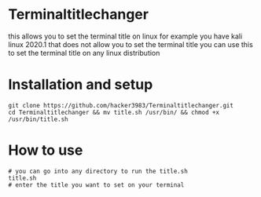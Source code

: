 # Terminaltitlechanger
this allows you to set the terminal title on linux for example
you have kali linux 2020.1 that does not allow you to set the terminal title
you can use this to set the terminal title on any linux distribution

# Installation and setup
```
git clone https://github.com/hacker3983/Terminaltitlechanger.git
cd Terminaltitlechanger && mv title.sh /usr/bin/ && chmod +x /usr/bin/title.sh
```
# How to use
```
# you can go into any directory to run the title.sh
title.sh
# enter the title you want to set on your terminal
```
